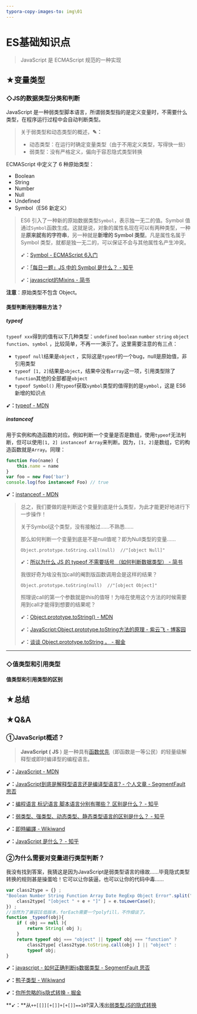```yaml
---
typora-copy-images-to: img\01
---
```


# ES基础知识点

> JavaScript 是 ECMAScript 规范的一种实现

## ★变量类型

### ◇JS的数据类型分类和判断

JavaScript 是一种弱类型脚本语言，所谓弱类型指的是定义变量时，不需要什么类型，在程序运行过程中会自动判断类型。

> 关于弱类型和动态类型的概述，**✎：**
>
> - 动态类型：在运行时确定变量类型（由于不用定义类型，写得快一些）
> - 弱类型：没有严格定义，偏向于容忍隐式类型转换

ECMAScript 中定义了 6 种原始类型：

- Boolean
- String
- Number
- Null
- Undefined
- Symbol（ES6 新定义）

> ES6 引入了一种新的原始数据类型`Symbol`，表示独一无二的值。Symbol 值通过`Symbol`函数生成。这就是说，对象的属性名现在可以有两种类型，一种是**原来就有的字符串**，另一种就是**新增的 Symbol 类型**。凡是属性名属于 Symbol 类型，就都是独一无二的，可以保证不会与其他属性名产生冲突。
>
> **➹：**[Symbol - ECMAScript 6入门](http://es6.ruanyifeng.com/#docs/symbol)
>
> **➹：**[「每日一题」JS 中的 Symbol 是什么？ - 知乎](https://zhuanlan.zhihu.com/p/22652486)
>
> **➹：**[javascript的Mixins - 简书](https://www.jianshu.com/p/90d2f802bc26)

**注意**：原始类型不包含 Object。

#### 类型判断用到哪些方法？

##### typeof

`typeof xxx`得到的值有以下几种类型：`undefined` `boolean` `number` `string` `object` `function`、`symbol` ，比较简单，不再一一演示了。这里需要注意的有三点：

- `typeof null`结果是`object` ，实际这是`typeof`的一个bug，null是原始值，非引用类型
- `typeof [1, 2]`结果是`object`，结果中没有`array`这一项，引用类型除了`function`其他的全部都是`object`
- `typeof Symbol()` 用`typeof`获取`symbol`类型的值得到的是`symbol`，这是 ES6 新增的知识点

**➹：**[typeof - MDN](https://developer.mozilla.org/zh-CN/docs/Web/JavaScript/Reference/Operators/typeof)

##### instanceof

用于实例和构造函数的对应。例如判断一个变量是否是数组，使用`typeof`无法判断，但可以使用`[1, 2] instanceof Array`来判断。因为，`[1, 2]`是数组，它的构造函数就是`Array`。同理：

```js
function Foo(name) {
    this.name = name
}
var foo = new Foo('bar')
console.log(foo instanceof Foo) // true
```

**➹：**[instanceof - MDN](https://developer.mozilla.org/zh-CN/docs/Web/JavaScript/Reference/Operators/instanceof)

> 总之，我们要做的是判断这个变量到底是什么类型，为此才能更好地进行下一步操作！
>
> 关于Symbol这个类型，没有接触过……不熟悉……
>
> 那么如何判断一个变量到底是不是null值呢？即为Null类型的变量……
>
> `Object.prototype.toString.call(null)  //"[object Null]"`
>
> **➹：**[所以为什么 JS 的 typeof 不需要括号 （如何判断数据类型） - 简书](https://www.jianshu.com/p/b9d0191e09f3)
>
> 我很好奇为啥没有加call的阉割版函数调用会是这样的结果？
>
> `Object.prototype.toString(null)  //"[object Object]"`
>
> 照理说call的第一个参数就是this的值呀！为啥在使用这个方法的时候需要用到call才能得到想要的结果呢？
>
> **➹：**[Object.prototype.toString() - MDN](https://developer.mozilla.org/zh-CN/docs/Web/JavaScript/Reference/Global_Objects/Object/toString)
>
> **➹：**[JavaScript:Object.prototype.toString方法的原理 - 紫云飞 - 博客园](http://www.cnblogs.com/ziyunfei/archive/2012/11/05/2754156.html)
>
> **➹：**[谈谈 Object.prototype.toString 。 - 掘金](https://juejin.im/post/591647550ce4630069df1c4a)

---

### ◇值类型和引用类型

#### 值类型和引用类型的区别



## ★总结

## ★Q&A

### ①JavaScript概述？

> **JavaScript (** **JS** ) 是一种具有[函数优先](https://developer.mozilla.org/en-US/docs/Glossary/First-class_Function)（即函数是一等公民）的轻量级解释型或即时编译型的编程语言。

**➹：**[JavaScript - MDN](https://developer.mozilla.org/zh-CN/docs/Web/JavaScript)

**➹：**[JavaScript到底是解释型语言还是编译型语言? - 个人文章 - SegmentFault 思否](https://segmentfault.com/a/1190000013126460)

**➹：**[编程语言 标记语言 脚本语言分别有哪些？ 区别是什么？ - 知乎](https://www.zhihu.com/question/22443881)

**➹：**[弱类型、强类型、动态类型、静态类型语言的区别是什么？ - 知乎](https://www.zhihu.com/question/19918532)

**➹：**[即時編譯 - Wikiwand](https://www.wikiwand.com/zh/%E5%8D%B3%E6%99%82%E7%B7%A8%E8%AD%AF)

**➹：**[JavaScript 是什么？ - 知乎](https://www.zhihu.com/question/19813265)

###  ②为什么需要对变量进行类型判断？

我没有找到答案，我猜这是因为JavaScript是弱类型语言的缘故……毕竟隐式类型转换的规则甚是操蛋哈！它可以让你装逼，也可以让你的代码中毒……

```js
var class2type = {} ;
"Boolean Number String Function Array Date RegExp Object Error".split(" ").forEach(function(e,i){
    class2type[ "[object " + e + "]" ] = e.toLowerCase();
}) ;
//当然为了兼容IE低版本，forEach需要一个polyfill，不作细谈了。
function _typeof(obj){
    if ( obj == null ){
        return String( obj );
    }
    return typeof obj === "object" || typeof obj === "function" ?
        class2type[ class2type.toString.call(obj) ] || "object" :
        typeof obj;
}
```

**➹：**[javascript - 如何正确判断js数据类型 - SegmentFault 思否](https://segmentfault.com/q/1010000000464600)

**➹：**[鸭子类型 - Wikiwand](https://www.wikiwand.com/zh-hans/%E9%B8%AD%E5%AD%90%E7%B1%BB%E5%9E%8B)

**➹：**[你所忽略的js隐式转换 - 掘金](https://juejin.im/post/5a7172d9f265da3e3245cbca)

**➹：**从`++[[]][+[]]+[+[]]==10`?深入浅出[弱类型JS的隐式转换](https://github.com/jawil/blog/issues/5)